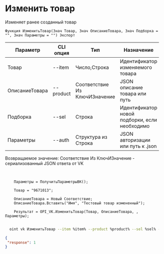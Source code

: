 ﻿---
sidebar_position: 5
---

# Изменить товар
 Изменяет ранее созданный товар



`Функция ИзменитьТовар(Знач Товар, Знач ОписаниеТовара, Знач Подборка = "", Знач Параметры = "") Экспорт`

  | Параметр | CLI опция | Тип | Назначение |
  |-|-|-|-|
  | Товар | --item | Число,Строка | Идентификатор изменяемого товара |
  | ОписаниеТовара | --product | Соответствие Из КлючИЗначение | JSON описание товара или путь |
  | Подборка | --sel | Строка | Идентификатор новой подборки, если необходимо |
  | Параметры | --auth | Структура из Строка | JSON авторизации или путь к .json |

  
  Возвращаемое значение:   Соответствие Из КлючИЗначение - сериализованный JSON ответа от VK

<br/>




```bsl title="Пример кода"
    Параметры = ПолучитьПараметрыВК();

    Товар = "9671013";

    ОписаниеТовара = Новый Соответствие;
    ОписаниеТовара.Вставить("Имя", "Тестовый товар измененный");

    Результат = OPI_VK.ИзменитьТовар(Товар, ОписаниеТовара, , Параметры);
```



```sh title="Пример команды CLI"
    
  oint vk ИзменитьТовар --item %item% --product %product% --sel %sel% --auth %auth%

```

```json title="Результат"
{
 "response": 1
}
```
